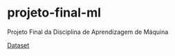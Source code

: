 # projeto-final-ml
Projeto Final da Disciplina de Aprendizagem de Máquina 

[Dataset](https://www.kaggle.com/datasets/kukuroo3/body-signal-of-smoking)